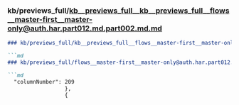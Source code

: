 ### kb/previews_full/kb__previews_full__kb__previews_full__flows__master-first__master-only@auth.har.part012.md.part002.md.md

```md
### kb/previews_full/kb__previews_full__flows__master-first__master-only@auth.har.part012.md.part002.md

```md
### kb/previews_full/flows__master-first__master-only@auth.har.part012.md (part 002)

```md
  "columnNumber": 209
                  },
                  {
 
```

```

```

```
